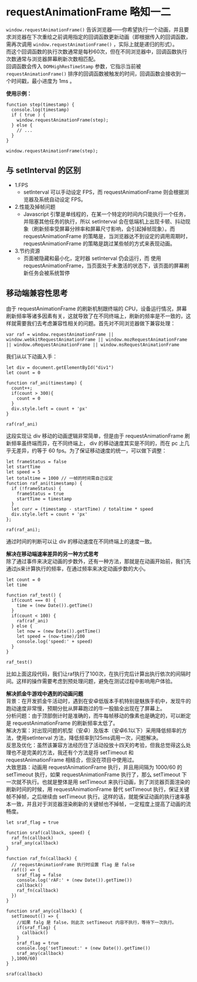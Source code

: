 # requestAnimationFrame 略知一二

```window.requestAnimationFrame()``` 告诉浏览器——你希望执行一个动画，并且要求浏览器在下次重绘之前调用指定的回调函数更新动画（即根据传入的回调函数，需再次调用 ```window.requestAnimationFrame()``` ，实际上就是递归的形式）。  
而这个回调函数的执行次数通常是每秒60次，但在不同浏览器中，回调函数执行次数通常与浏览器屏幕刷新次数相匹配。  
回调函数会传入 ```DOMHighResTimeStamp``` 参数，它指示当前被 ```requestAnimationFrame()``` 排序的回调函数被触发的时间，回调函数会接收到一个时间戳，最小进度为 1ms 。

**使用示例：**  
```
function step(timestamp) {
  console.log(timestamp)
  if ( true ) {
    window.requestAnimationFrame(step);
  } else {
    // ...
  }
}

window.requestAnimationFrame(step);
```

## 与 setInterval 的区别

- 1.FPS
  - setInterval 可以手动设定 FPS，而 requestAnimationFrame 则会根据浏览器及系统自动设定 FPS。
- 2.性能及掉帧问题
  - Javascript 引擎是单线程的，在某一个特定的时间内只能执行一个任务，并阻塞其他任务的执行，所以 setInterval 会在低端机上出现卡顿、抖动现象（刷新频率受屏幕分辨率和屏幕尺寸影响，会引起掉帧现象）。而 requestAnimationFrame 的策略是，当浏览器达不到设定的调用周期时，requestAnimationFrame 的策略是跳过某些帧的方式来表现动画。
- 3.节约资源
  - 页面被隐藏和最小化，定时器 setInterval 仍会运行，而 使用 requestAnimationFrame，当页面处于未激活的状态下，该页面的屏幕刷新任务会被系统暂停

## 移动端兼容性思考

由于 requestAnimationFrame 的刷新机制跟终端的 CPU，设备运行情况，屏幕刷新频率等诸多因素有关，这就导致了在不同终端上，刷新的频率是不一致的，这样就需要我们去考虑兼容性相关的问题。首先对不同浏览器做下兼容处理：
```
var raf = window.requestAnimationFrame || window.webkitRequestAnimationFrame || window.mozRequestAnimationFrame || window.oRequestAnimationFrame || window.msRequestAnimationFrame
```
我们从以下动画入手：
```
let div = document.getElementById("div1")
let count = 0

function raf_ani(timestamp) {
  count++;
  if(count > 300){
    count = 0
  }
  div.style.left = count + 'px'
}

raf(raf_ani)
```
这段实现让 div 移动的动画逻辑非常简单，但是由于 requestAnimationFrame 刷新频率虽终端而异，在不同终端上， div 的移动速度其实是不同的，而在 pc 上几乎无差异，约等于 60 fps。为了保证移动速度的统一，可以做下调整：  
```
let frameStatus = false
let startTime
let speed = 5
let totaltime = 1000 // 一帧的时间需自己设定
function raf_ani(timestamp) {
  if (!frameStatus) {
    frameStatus = true
    startTime = timestamp
  }
  let curr = (timestamp - startTime) / totaltime * speed
  div.style.left = count + 'px'
};

raf(raf_ani);
```
通过时间的判断可以让 div 的移动速度在不同终端上的速度一致。

**解决在移动端速率差异的另一种方式思考**    
除了通过事件来决定动画的步数外，还有一种方法，那就是在动画开始前，我们先通过js来计算执行的频率，在通过频率来决定动画步数的大小。
```
let count = 0
let time

function raf_test() {
  if(count === 0) {
    time = (new Date()).getTime()
  }
  if(count < 100) {
    raf(raf_ani)
  } else {
    let now = (new Date()).getTime()
    let speed = (now-time)/100
    console.log('speed:' + speed)
  }
}

raf_test()
```
比如上面这段代码，我们让raf执行了100次，在执行完后计算出执行依次的间隔时间。这样的操作需要考虑到预处理问题，避免在测试过程中影响用户体验。

**解决抓金牛游戏中遇到的动画问题**  
背景：在开发抓金牛活动时，遇到在安卓低版本手机特别是魅族手机中，发现牛的跑动速度非常慢，预期分批从屏幕跑过的牛一股脑全出现在了屏幕上。  
分析问题：由于顶部倒计时是准确的，而牛每帧移动的像素也是确定的，可以断定是 requestAnimationFrame 的刷新频率太低了。  
解决方案：对出现问题的机型（安卓）及版本（安卓6.1以下）采用降低频率的方法，使用setInterval 方法，降低频率到125ms调用一次，问题解决。  
反思及优化：虽然该兼容方法经历住了活动投放十四天的考验，但我总觉得这么处理也不是完美的方法，我还有个方法是将 setTimeout 和 requestAnimationFrame 相结合，但没在项目中使用过。  
大致思路：动画用 requestAnimationFrame 执行，并且用间隔为 1000/60 的 setTimeout 执行，如果 requestAnimationFrame 执行了，那么 setTimeout 下一次就不执行。也就是整体是用 setTimeout 来执行动画，到了浏览器页面渲染的刷新时间的时候，用 requestAnimationFrame 替代 setTimeout 执行，保证关键帧不掉帧，之后继续由 setTimeout 执行。这样的话，就能保证动画的执行速率基本一致，并且对于浏览器渲染刷新的关键帧也不掉帧，一定程度上提高了动画的流畅度。
```
let sraf_flag = true

function sraf(callback, speed) {
  raf_fn(callback)
  sraf_any(callback)
}

function raf_fn(callback) {
  // requestAnimationFrame 执行时设置 flag 是 false
  raf(() => {
    sraf_flag = false
    console.log('rAF:' + (new Date()).getTime())
    callback()
    raf_fn(callback)
  })
}

function sraf_any(callback) {
  setTimeout(() => {
    //如果 falg 是 false，则此次 setTimeout 内容不执行，等待下一次执行。
    if(sraf_flag) {
      callback()
    }
    sraf_flag = true
    console.log('setTimeout:' + (new Date()).getTime())
    sraf_any(callback)
  },1000/60)
}

sraf(callback)
```
